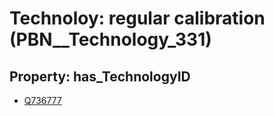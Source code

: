 # Technoloy: __regular calibration__ (PBN__Technology_331)

## Property: has_TechnologyID

* [Q736777](Q736777)

